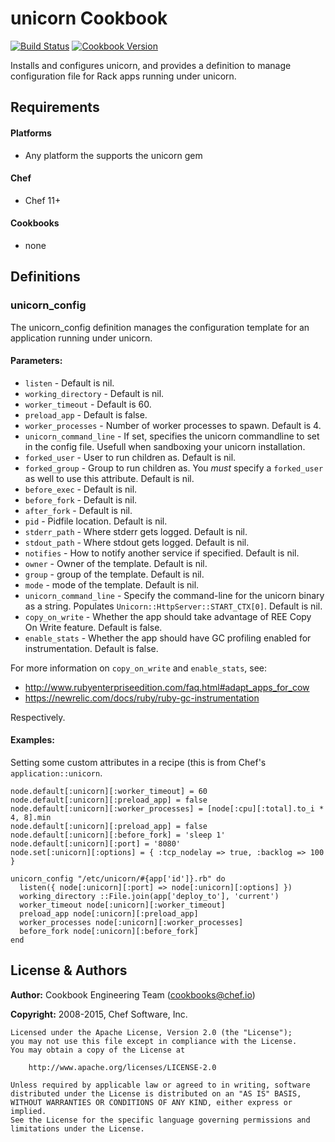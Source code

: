 unicorn Cookbook
================

[![Build Status](https://travis-ci.org/chef-cookbooks/unicorn.svg?branch=master)](https://travis-ci.org/chef-cookbooks/unicorn)
[![Cookbook Version](https://img.shields.io/cookbook/v/unicorn.svg)](https://supermarket.chef.io/cookbooks/unicorn)

Installs and configures unicorn, and provides a definition to manage
configuration file for Rack apps running under unicorn.

Requirements
------------
#### Platforms
- Any platform the supports the unicorn gem

#### Chef
- Chef 11+

#### Cookbooks
- none

Definitions
-----------

### unicorn\_config

The unicorn\_config definition manages the configuration template for
an application running under unicorn.

#### Parameters:

* `listen` - Default is nil.
* `working_directory` - Default is nil.
* `worker_timeout` - Default is 60.
* `preload_app` - Default is false.
* `worker_processes` - Number of worker processes to spawn. Default is
  4.
* `unicorn_command_line` - If set, specifies the unicorn commandline to set
  in the config file.  Usefull when sandboxing your unicorn installation.
* `forked_user` - User to run children as. Default is nil.
* `forked_group` - Group to run children as. You *must* specify a `forked_user`
  as well to use this attribute. Default is nil.
* `before_exec` - Default is nil.
* `before_fork` - Default is nil.
* `after_fork` - Default is nil.
* `pid` - Pidfile location. Default is nil.
* `stderr_path` - Where stderr gets logged. Default is nil.
* `stdout_path` - Where stdout gets logged. Default is nil.
* `notifies` - How to notify another service if specified. Default is nil.
* `owner` - Owner of the template. Default is nil.
* `group` - group of the template. Default is nil.
* `mode` - mode of the template. Default is nil.
* `unicorn_command_line` - Specify the command-line for the unicorn
  binary as a string. Populates `Unicorn::HttpServer::START_CTX[0]`.
  Default is nil.
* `copy_on_write` - Whether the app should take advantage of REE Copy
  On Write feature. Default is false.
* `enable_stats` - Whether the app should have GC profiling enabled
  for instrumentation. Default is false.

For more information on `copy_on_write` and `enable_stats`, see:

* http://www.rubyenterpriseedition.com/faq.html#adapt_apps_for_cow
* https://newrelic.com/docs/ruby/ruby-gc-instrumentation

Respectively.

#### Examples:

Setting some custom attributes in a recipe (this is from Chef's
`application::unicorn`.

    node.default[:unicorn][:worker_timeout] = 60
    node.default[:unicorn][:preload_app] = false
    node.default[:unicorn][:worker_processes] = [node[:cpu][:total].to_i * 4, 8].min
    node.default[:unicorn][:preload_app] = false
    node.default[:unicorn][:before_fork] = 'sleep 1'
    node.default[:unicorn][:port] = '8080'
    node.set[:unicorn][:options] = { :tcp_nodelay => true, :backlog => 100 }

    unicorn_config "/etc/unicorn/#{app['id']}.rb" do
      listen({ node[:unicorn][:port] => node[:unicorn][:options] })
      working_directory ::File.join(app['deploy_to'], 'current')
      worker_timeout node[:unicorn][:worker_timeout]
      preload_app node[:unicorn][:preload_app]
      worker_processes node[:unicorn][:worker_processes]
      before_fork node[:unicorn][:before_fork]
    end

License & Authors
-----------------

**Author:** Cookbook Engineering Team (<cookbooks@chef.io>)

**Copyright:** 2008-2015, Chef Software, Inc.

```
Licensed under the Apache License, Version 2.0 (the "License");
you may not use this file except in compliance with the License.
You may obtain a copy of the License at

    http://www.apache.org/licenses/LICENSE-2.0

Unless required by applicable law or agreed to in writing, software
distributed under the License is distributed on an "AS IS" BASIS,
WITHOUT WARRANTIES OR CONDITIONS OF ANY KIND, either express or implied.
See the License for the specific language governing permissions and
limitations under the License.
```
